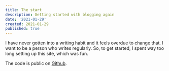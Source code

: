 ```yaml
---
title: The start
description: Getting started with blogging again
date: '2021-01-29'
created: 2021-01-29
published: true
---
```


I have never gotten into a writing habit and it feels overdue to change that. I want to be a person who writes regularly. So, to get started, I spent way too long setting up this site, which was fun.

The code is public on [Github](https://github.com/mattlehrer/mattlehrer.com-sveltekit/).
